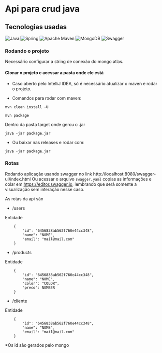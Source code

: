 # Api para crud java

## Tecnologias usadas
  ![Java](https://img.shields.io/badge/java-%23ED8B00.svg?style=for-the-badge&logo=openjdk&logoColor=white)
  ![Spring](https://img.shields.io/badge/spring-%236DB33F.svg?style=for-the-badge&logo=spring&logoColor=white)
  ![Apache Maven](https://img.shields.io/badge/Apache%20Maven-C71A36?style=for-the-badge&logo=Apache%20Maven&logoColor=white)
  ![MongoDB](https://img.shields.io/badge/MongoDB-%234ea94b.svg?style=for-the-badge&logo=mongodb&logoColor=white)
  ![Swagger](https://img.shields.io/badge/-Swagger-%23Clojure?style=for-the-badge&logo=swagger&logoColor=white)

### Rodando o projeto
Necessário configurar a string de conexão do mongo atlas.

#### Clonar o projeto e acessar a pasta onde ele está

- Caso aberto pelo IntelliJ IDEA, só é necessário atualizar o maven e rodar o projeto.

- Comandos para rodar com maven:

```
mvn clean install -U
```

```
mvn package
```

Dentro da pasta target onde gerou o .jar

```
java -jar package.jar
```

- Ou baixar nas releases e rodar com:

```
java -jar package.jar
```

### Rotas

Rodando aplicação usando swagger no link http://localhost:8080/swagger-ui/index.html
Ou acessar o arquivo `swagger.yaml` copias as informações e colar em https://editor.swagger.io, lembrando que será somente a visualização sem interação nesse caso.


As rotas da api são

- /users

Entidade
```
    {
        "id": "6456838ab562f760e44cc348",
        "name": "NOME",
        "email": "mail@mail.com"
    }
```
- /products

Entidade
```
    {
        "id": "6456838ab562f760e44cc348",
        "name": "NOME",
        "color": "COLOR",
        "preco": NUMBER
    }
```
- /cliente

Entidade
```
    {
        "id": "6456838ab562f760e44cc348",
        "name": "NOME",
        "email": "mail@mail.com"
    }
```

*Os id são gerados pelo mongo
